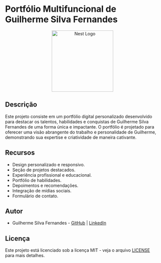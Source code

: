 # Portfólio Multifuncional de Guilherme Silva Fernandes

<p align="center">
  <a href="http://nestjs.com/" target="blank"><img src="https://i.ibb.co/zP1TLYN/gui.png" width="200" alt="Nest Logo" /></a>
</p>

## Descrição

Este projeto consiste em um portfólio digital personalizado desenvolvido para destacar os talentos, habilidades e conquistas de Guilherme Silva Fernandes de uma forma única e impactante. O portfólio é projetado para oferecer uma visão abrangente do trabalho e personalidade de Guilherme, demonstrando sua expertise e criatividade de maneira cativante.

## Recursos

- Design personalizado e responsivo.
- Seção de projetos destacados.
- Experiência profissional e educacional.
- Portfólio de habilidades.
- Depoimentos e recomendações.
- Integração de mídias sociais.
- Formulário de contato.

## Autor

- Guilherme Silva Fernandes - [GitHub](https://github.com/seu-username) | [LinkedIn](https://www.linkedin.com/in/seu-perfil-linkedin/)

## Licença

Este projeto está licenciado sob a licença MIT - veja o arquivo [LICENSE](LICENSE) para mais detalhes.
